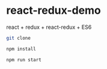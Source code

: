 # react-redux-demo
react + redux + react-redux + ES6

```bash
git clone 

npm install

npm run start
```